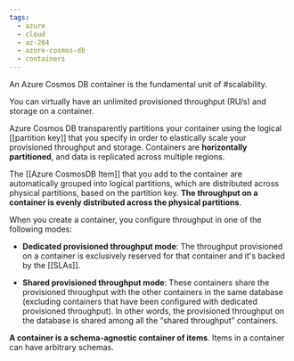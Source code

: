 ```yaml
---
tags:
  - azure
  - cloud
  - az-204
  - azure-cosmos-db
  - containers
---
```



An Azure Cosmos DB container is the fundamental unit of #scalability.

You can virtually have an unlimited provisioned throughput (RU/s) and storage on a container.

Azure Cosmos DB transparently partitions your container using the logical [[partition key]] that you specify in order to elastically scale your provisioned throughput and storage. Containers are **horizontally partitioned**, and data is replicated across multiple regions.

The [[Azure CosmosDB Item]] that you add to the container are automatically grouped into logical partitions, which are distributed across physical partitions, based on the partition key. **The throughput on a container is evenly distributed across the physical partitions**.

When you create a container, you configure throughput in one of the following modes:

- **Dedicated provisioned throughput mode**: The throughput provisioned on a container is exclusively reserved for that container and it's backed by the [[SLAs]].

- **Shared provisioned throughput mode**: These containers share the provisioned throughput with the other containers in the same database (excluding containers that have been configured with dedicated provisioned throughput). In other words, the provisioned throughput on the database is shared among all the “shared throughput” containers.

**A container is a schema-agnostic container of items**. Items in a container can have arbitrary schemas.
